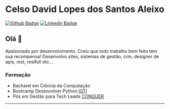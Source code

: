 # Celso David Lopes dos Santos Aleixo

[![Github Badge](https://img.shields.io/badge/-Github-000?style=flat-square&logo=Github&logoColor=white&link=https://github.com/celsodavid)](https://github.com/celsodavid)
[![Linkedin Badge](https://img.shields.io/badge/-LinkedIn-blue?style=flat-square&logo=Linkedin&logoColor=white&link=https://www.linkedin.com/in/celso-david-lopes-dos-santos/)](https://www.linkedin.com/in/celso-david-lopes-dos-santos/)

## Olá 👋

Apaixonado por desenvolvimento. 
Creio que todo trabalho bem feito tem sua recompensa! 
Desenvolvo sites, sistemas de gestão, crm, designer de apis, rest, restfull etc...

### Formação
- Bacharel em Ciência da Computação
- Bootcamp Desenvolver Python [IGTI](https://www.igti.com.br/custom/desenvolvedor-python/)
- Pós em Gestão para Tech Leads [CONQUER](https://escolaconquer.com.br/pos-graduacao/lideranca-e-gestao-em-tecnologia)

<!-- ### Certificação
- [Imasters]() -->

---

<!--
**celsodavid/celsodavid** is a ✨ _special_ ✨ repository because its `README.md` (this file) appears on your GitHub profile.

Here are some ideas to get you started:

- 🔭 I’m currently working on ...
- 🌱 I’m currently learning ...
- 👯 I’m looking to collaborate on ...
- 🤔 I’m looking for help with ...
- 💬 Ask me about ...
- 📫 How to reach me: ...
- 😄 Pronouns: ...
- ⚡ Fun fact: ...
-->
